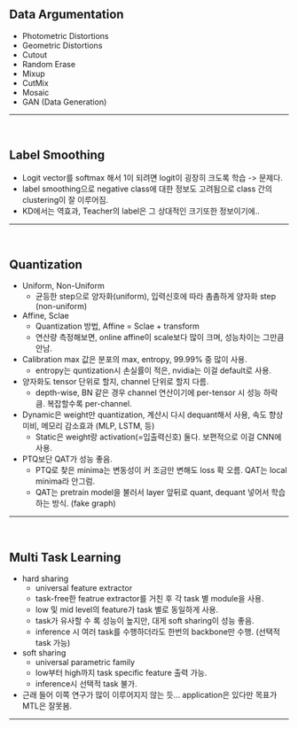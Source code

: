 ## Data Argumentation  
* Photometric Distortions  
* Geometric Distortions  
* Cutout  
* Random Erase
* Mixup
* CutMix
* Mosaic
* GAN (Data Generation)

-------------------------------------------------------
<br/>

## Label Smoothing  
* Logit vector를 softmax 해서 1이 되려면 logit이 굉장히 크도록 학습 -> 문제다.
* label smoothing으로 negative class에 대한 정보도 고려됨으로 class 간의 clustering이 잘 이루어짐.  
* KD에서는 역효과, Teacher의 label은 그 상대적인 크기또한 정보이기에..  

-------------------------------------------------------
<br/>

##  Quantization
* Uniform, Non-Uniform
  * 균등한 step으로 양자화(uniform), 입력신호에 따라 촘촘하게 양자화 step (non-uniform)
* Affine, Sclae
  * Quantization 방법, Affine = Sclae + transform
  * 연산량 측정해보면, online affine이 scale보다 많이 크며, 성능차이는 그만큼 안남.
* Calibration max 값은 분포의 max, entropy, 99.99% 중 많이 사용.
  * entropy는 quntization시 손실률이 적은, nvidia는 이걸 default로 사용.
* 양자화도 tensor 단위로 할지, channel 단위로 할지 다름.
  * depth-wise, BN 같은 경우 channel 연산이기에 per-tensor 시 성능 하락 큼. 복잡할수록 per-channel.
* Dynamic은 weight만 quantization, 계산시 다시 dequant해서 사용, 속도 향상 미비, 메모리 감소효과 (MLP, LSTM, 등)
  * Static은 weight랑 activation(=입출력신호) 둘다. 보편적으로 이걸 CNN에 사용.
* PTQ보단 QAT가 성능 좋음.
  * PTQ로 찾은 minima는 변동성이 커 조금만 변해도 loss 확 오름. QAT는 local minima라 안그럼.
  * QAT는 pretrain model을 불러서 layer 앞뒤로 quant, dequant 넣어서 학습하는 방식. (fake graph)

-------------------------------------------------------
<br/>

##  Multi Task Learning
* hard sharing
  * universal feature extractor
  * task-free한 featrue extractor를 거친 후 각 task 별 module을 사용.
  * low 및 mid level의 feature가 task 별로 동일하게 사용.
  * task가 유사할 수 록 성능이 높지만, 대게 soft sharing이 성능 좋음.
  * inference 시 여러 task를 수행하더라도 한번의 backbone만 수행. (선택적 task 가능)
* soft sharing
  * universal parametric family
  * low부터 high까지 task specific feature 출력 가능.
  * inference시 선택적 task 불가.
* 근래 들어 이쪽 연구가 많이 이루어지지 않는 듯... application은 있다만 목표가 MTL은 잘못봄.

-------------------------------------------------------
<br/>
